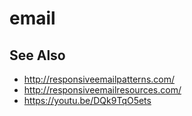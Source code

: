# email

## See Also
- http://responsiveemailpatterns.com/
- http://responsiveemailresources.com/
- https://youtu.be/DQk9TqO5ets
